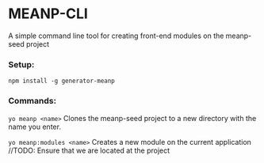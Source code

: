 MEANP-CLI
================

A simple command line tool for creating front-end modules on the meanp-seed project 
 
### Setup:
```
npm install -g generator-meanp
```

### Commands:
```yo meanp <name>```
Clones the meanp-seed project to a new directory with the name you enter.

```yo meanp:modules <name>```
Creates a new module on the current application //TODO: Ensure that we are located at the project